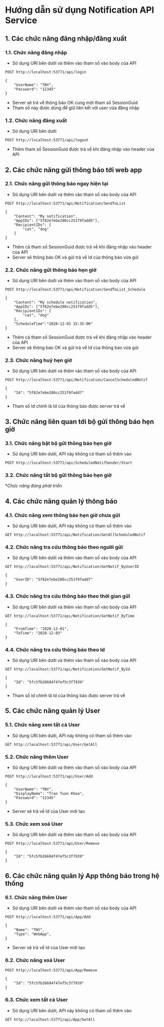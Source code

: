 # Hướng dẫn sử dụng Notification API Service
## 1. Các chức năng đăng nhập/đăng xuất
### 1.1. Chức năng đăng nhập
- Sử dụng URI bên dưới và thêm vào tham số vào body của API
~~~
POST http://localhost:53771/api/login
~~~
~~~
{
    "UserName": "TNY",
    "Password": "12345"
}
~~~
- Server sẽ trả về thông báo OK cùng một tham số SessionGuid
- Tham số này được dùng để giữ liên kết với user vừa đăng nhập
### 1.2. Chức năng đăng xuất
- Sử dụng URI bên dưới
~~~
POST http://localhost:53771/api/logout
~~~
- Thêm tham số SessionGuid được trả về khi đăng nhập vào header của API
## 2. Các chức năng gửi thông báo tới web app
### 2.1. Chức năng gửi thông báo ngay hiện tại
- Sử dụng URI bên dưới và thêm vào tham số vào body của API
~~~
POST http://localhost:53771/api/Notification/SendToList
~~~
~~~
{
    "Content": "My notification",
    "AppIDs": ["5f82e7ebe280cc251f9fadd5"],
    "RecipientIDs": [
        "cat", "dog"
    ]
}
~~~
- Thêm cả tham số SessionGuid được trả về khi đăng nhập vào header của API
- Server sẽ thông báo OK và gửi trả về Id của thông báo vừa gửi
### 2.2. Chức năng gửi thông báo hẹn giờ
- Sử dụng URI bên dưới và thêm vào tham số vào body của API
~~~
POST http://localhost:53771/api/Notification/SendToList_Schedule
~~~
~~~
{
    "Content": "My schedule notification",
    "AppIDs": ["5f82e7ebe280cc251f9fadd5"],
    "RecipientIDs": [
        "cat", "dog"
    ],
    "ScheduleTime":"2020-12-03 15:35:00"
}
~~~
- Thêm cả tham số SessionGuid được trả về khi đăng nhập vào header của API
- Server sẽ thông báo OK và gửi trả về Id của thông báo vừa gửi
### 2.3. Chức năng huỷ hẹn giờ
- Sử dụng URI bên dưới và thêm vào tham số vào body của API
~~~
POST http://localhost:53771/api/Notification/CancelScheduledNotif
~~~
~~~
{
    "Id": "5f82e7ebe280cc251f9fadd7"
}
~~~
- Tham số Id chính là Id của thông báo được server trả về
## 3. Chức năng liên quan tới bộ gửi thông báo hẹn giờ
### 3.1. Chức năng bật bộ gửi thông báo hẹn giờ
- Sử dụng URI bên dưới, API này không có tham số thêm vào
~~~
POST http://localhost:53771/api/ScheduledNotifSender/Start
~~~
### 3.2. Chức năng tắt bộ gửi thông báo hẹn giờ
**Chức năng đang phát triển*
## 4. Các chức năng quản lý thông báo
### 4.1. Chức năng xem thông báo hẹn giờ chưa gửi
- Sử dụng URI bên dưới, API này không có tham số thêm vào
~~~
GET http://localhost:53771/api/Notification/GetAllScheduledNotif	
~~~
### 4.2. Chức năng tra cứu thông báo theo người gửi
- Sử dụng URI bên dưới và thêm vào tham số vào body của API
~~~
GET http://localhost:53771/api/Notification/GetNotif_ByUserID
~~~
~~~
{
    "UserID": "5f82e7ebe280cc251f9fadd7"
}
~~~
### 4.3. Chức năng tra cứu thông báo theo thời gian gửi
- Sử dụng URI bên dưới và thêm vào tham số vào body của API
~~~
GET http://localhost:53771/api/Notification/GetNotif_ByTime
~~~
~~~
{
    "FromTime": "2020-12-01",
    "ToTime": "2020-12-03"
}
~~~
### 4.4. Chức năng tra cứu thông báo theo Id
- Sử dụng URI bên dưới và thêm vào tham số vào body của API
~~~
GET http://localhost:53771/api/Notification/GetNotif_ById
~~~
~~~
{
    "Id": "5fc5fb26684f47ef5c3f7939"
}
~~~
- Tham số Id chính là Id của thông báo được server trả về
## 5. Các chức năng quản lý User
### 5.1. Chức năng xem tất cả User
- Sử dụng URI bên dưới, API này không có tham số thêm vào
~~~
GET http://localhost:53771/api/User/GetAll	
~~~
### 5.2. Chức năng thêm User
- Sử dụng URI bên dưới và thêm vào tham số vào body của API
~~~
POST http://localhost:53771/api/User/Add
~~~
~~~
{
    "UserName": "TNY",
    "DisplayName": "Tran Tuan Khoa",
    "Password": "12345"
}
~~~
- Server sẽ trả về Id của User mới tạo
### 5.3. Chức xem xoá User
- Sử dụng URI bên dưới và thêm vào tham số vào body của API
~~~
POST http://localhost:53771/api/User/Remove
~~~
~~~
{
    "Id": "5fc5fb26684f47ef5c3f7939"
}
~~~
## 6. Các chức năng quản lý App thông báo trong hệ thống
### 6.1. Chức năng thêm User
- Sử dụng URI bên dưới và thêm vào tham số vào body của API
~~~
POST http://localhost:53771/api/App/Add
~~~
~~~
{
    "Name": "TNY",
    "Type": "WebApp",
}
~~~
- Server sẽ trả về Id của User mới tạo
### 6.2. Chức năng xoá User
~~~
POST http://localhost:53771/api/App/Remove
~~~
~~~
{
    "Id": "5fc5fb26684f47ef5c3f7939"
}
~~~
### 6.3. Chức xem tất cả User
- Sử dụng URI bên dưới, API này không có tham số thêm vào
~~~
GET http://localhost:53771/api/App/GetAll	
~~~
